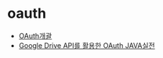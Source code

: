 oauth
=====
- [OAuth개괄](http://www.slideshare.net/okgosu/jco13-okgosu-20130218)
- [Google Drive API를 활용한 OAuth JAVA실전](https://docs.google.com/a/team.thinkfree.com/presentation/d/1MT7gEwsqb38rY9NHVAF9RtRuo9jx4fCXgbnzJH3aU9A/edit?usp=sharing)
